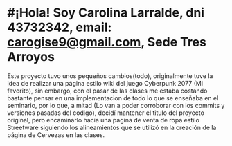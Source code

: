 #¡Hola! Soy Carolina Larralde,
dni 43732342, email: carogise9@gmail.com, Sede Tres Arroyos
=======

Este proyecto tuvo unos pequeños cambios(todo), originalmente tuve la idea de realizar una página estilo wiki del juego Cyberpunk 2077 (Mi favorito), sin embargo, con el pasar de las clases me estaba costando bastante pensar en una implementacion de todo lo que se enseñaba en el seminario, por lo que, a mitad (Lo van a poder corroborar con los commits y versiones pasadas del codigo), decidí mantener el titulo del proyecto original, pero encaminarlo hacia una pagina de venta de ropa estilo Streetware siguiendo los alineamientos que se utilizó en la creación de la página de Cervezas en las clases.
